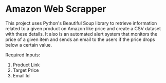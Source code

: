 # Amazon Web Scrapper

This project uses Python's Beautiful Soup library to retrieve information related to a given product on Amazon like price and create a CSV dataset with these details. It also is an automated alert system that monitors the price of a given item and sends an email to the users if the price drops below a certain value.

Required Inputs:
1. Product Link
2. Target Price
3. Email Id
